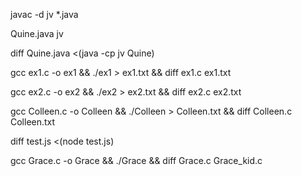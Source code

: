 
javac -d jv *.java

Quine.java jv

diff Quine.java <(java -cp jv Quine)

gcc ex1.c -o ex1 && ./ex1 > ex1.txt && diff ex1.c ex1.txt

gcc ex2.c -o ex2 && ./ex2 > ex2.txt && diff ex2.c ex2.txt

gcc Colleen.c -o Colleen && ./Colleen > Colleen.txt && diff Colleen.c Colleen.txt

diff test.js <(node test.js)

gcc Grace.c -o Grace && ./Grace && diff Grace.c Grace_kid.c
